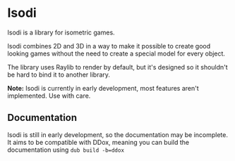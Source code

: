 # Isodi

Isodi is a library for isometric games.

Isodi combines 2D and 3D in a way to make it possible to create good looking games without the need to create
a special model for every object.

The library uses Raylib to render by default, but it's designed so it shouldn't be hard to bind it to another library.

**Note:** Isodi is currently in early development, most features aren't implemented. Use with care.

## Documentation

Isodi is still in early development, so the documentation may be incomplete. It aims to be compatible with DDox,
meaning you can build the documentation using `dub build -b=ddox`
